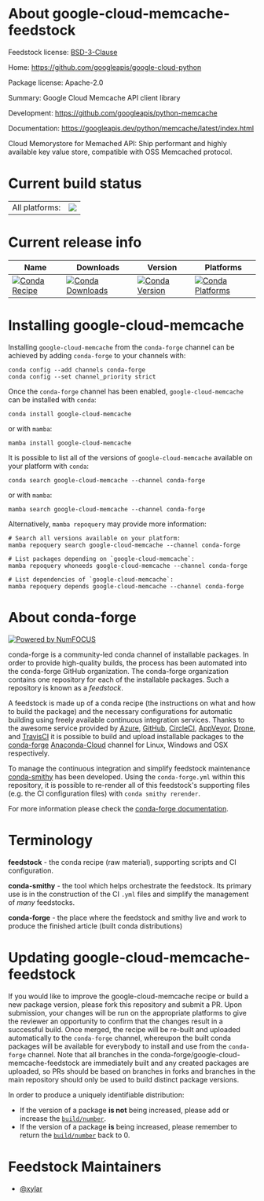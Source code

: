 About google-cloud-memcache-feedstock
=====================================

Feedstock license: [BSD-3-Clause](https://github.com/conda-forge/google-cloud-memcache-feedstock/blob/main/LICENSE.txt)

Home: https://github.com/googleapis/google-cloud-python

Package license: Apache-2.0

Summary: Google Cloud Memcache API client library

Development: https://github.com/googleapis/python-memcache

Documentation: https://googleapis.dev/python/memcache/latest/index.html

Cloud Memorystore for Memached API: Ship performant and highly available
key value store, compatible with OSS Memcached protocol.


Current build status
====================


<table><tr><td>All platforms:</td>
    <td>
      <a href="https://dev.azure.com/conda-forge/feedstock-builds/_build/latest?definitionId=12018&branchName=main">
        <img src="https://dev.azure.com/conda-forge/feedstock-builds/_apis/build/status/google-cloud-memcache-feedstock?branchName=main">
      </a>
    </td>
  </tr>
</table>

Current release info
====================

| Name | Downloads | Version | Platforms |
| --- | --- | --- | --- |
| [![Conda Recipe](https://img.shields.io/badge/recipe-google--cloud--memcache-green.svg)](https://anaconda.org/conda-forge/google-cloud-memcache) | [![Conda Downloads](https://img.shields.io/conda/dn/conda-forge/google-cloud-memcache.svg)](https://anaconda.org/conda-forge/google-cloud-memcache) | [![Conda Version](https://img.shields.io/conda/vn/conda-forge/google-cloud-memcache.svg)](https://anaconda.org/conda-forge/google-cloud-memcache) | [![Conda Platforms](https://img.shields.io/conda/pn/conda-forge/google-cloud-memcache.svg)](https://anaconda.org/conda-forge/google-cloud-memcache) |

Installing google-cloud-memcache
================================

Installing `google-cloud-memcache` from the `conda-forge` channel can be achieved by adding `conda-forge` to your channels with:

```
conda config --add channels conda-forge
conda config --set channel_priority strict
```

Once the `conda-forge` channel has been enabled, `google-cloud-memcache` can be installed with `conda`:

```
conda install google-cloud-memcache
```

or with `mamba`:

```
mamba install google-cloud-memcache
```

It is possible to list all of the versions of `google-cloud-memcache` available on your platform with `conda`:

```
conda search google-cloud-memcache --channel conda-forge
```

or with `mamba`:

```
mamba search google-cloud-memcache --channel conda-forge
```

Alternatively, `mamba repoquery` may provide more information:

```
# Search all versions available on your platform:
mamba repoquery search google-cloud-memcache --channel conda-forge

# List packages depending on `google-cloud-memcache`:
mamba repoquery whoneeds google-cloud-memcache --channel conda-forge

# List dependencies of `google-cloud-memcache`:
mamba repoquery depends google-cloud-memcache --channel conda-forge
```


About conda-forge
=================

[![Powered by
NumFOCUS](https://img.shields.io/badge/powered%20by-NumFOCUS-orange.svg?style=flat&colorA=E1523D&colorB=007D8A)](https://numfocus.org)

conda-forge is a community-led conda channel of installable packages.
In order to provide high-quality builds, the process has been automated into the
conda-forge GitHub organization. The conda-forge organization contains one repository
for each of the installable packages. Such a repository is known as a *feedstock*.

A feedstock is made up of a conda recipe (the instructions on what and how to build
the package) and the necessary configurations for automatic building using freely
available continuous integration services. Thanks to the awesome service provided by
[Azure](https://azure.microsoft.com/en-us/services/devops/), [GitHub](https://github.com/),
[CircleCI](https://circleci.com/), [AppVeyor](https://www.appveyor.com/),
[Drone](https://cloud.drone.io/welcome), and [TravisCI](https://travis-ci.com/)
it is possible to build and upload installable packages to the
[conda-forge](https://anaconda.org/conda-forge) [Anaconda-Cloud](https://anaconda.org/)
channel for Linux, Windows and OSX respectively.

To manage the continuous integration and simplify feedstock maintenance
[conda-smithy](https://github.com/conda-forge/conda-smithy) has been developed.
Using the ``conda-forge.yml`` within this repository, it is possible to re-render all of
this feedstock's supporting files (e.g. the CI configuration files) with ``conda smithy rerender``.

For more information please check the [conda-forge documentation](https://conda-forge.org/docs/).

Terminology
===========

**feedstock** - the conda recipe (raw material), supporting scripts and CI configuration.

**conda-smithy** - the tool which helps orchestrate the feedstock.
                   Its primary use is in the construction of the CI ``.yml`` files
                   and simplify the management of *many* feedstocks.

**conda-forge** - the place where the feedstock and smithy live and work to
                  produce the finished article (built conda distributions)


Updating google-cloud-memcache-feedstock
========================================

If you would like to improve the google-cloud-memcache recipe or build a new
package version, please fork this repository and submit a PR. Upon submission,
your changes will be run on the appropriate platforms to give the reviewer an
opportunity to confirm that the changes result in a successful build. Once
merged, the recipe will be re-built and uploaded automatically to the
`conda-forge` channel, whereupon the built conda packages will be available for
everybody to install and use from the `conda-forge` channel.
Note that all branches in the conda-forge/google-cloud-memcache-feedstock are
immediately built and any created packages are uploaded, so PRs should be based
on branches in forks and branches in the main repository should only be used to
build distinct package versions.

In order to produce a uniquely identifiable distribution:
 * If the version of a package **is not** being increased, please add or increase
   the [``build/number``](https://docs.conda.io/projects/conda-build/en/latest/resources/define-metadata.html#build-number-and-string).
 * If the version of a package **is** being increased, please remember to return
   the [``build/number``](https://docs.conda.io/projects/conda-build/en/latest/resources/define-metadata.html#build-number-and-string)
   back to 0.

Feedstock Maintainers
=====================

* [@xylar](https://github.com/xylar/)

